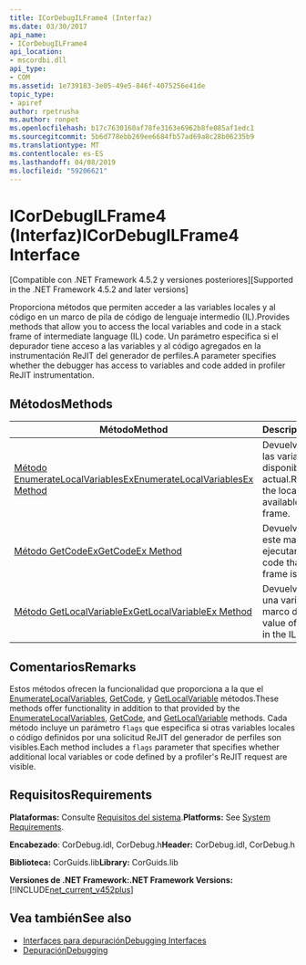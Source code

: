 ```yaml
---
title: ICorDebugILFrame4 (Interfaz)
ms.date: 03/30/2017
api_name:
- ICorDebugILFrame4
api_location:
- mscordbi.dll
api_type:
- COM
ms.assetid: 1e739183-3e05-49e5-846f-4075256e41de
topic_type:
- apiref
author: rpetrusha
ms.author: ronpet
ms.openlocfilehash: b17c7630160af78fe3163e6962b8fe085af1edc1
ms.sourcegitcommit: 5b6d778ebb269ee6684fb57ad69a8c28b06235b9
ms.translationtype: MT
ms.contentlocale: es-ES
ms.lasthandoff: 04/08/2019
ms.locfileid: "59206621"
---
```

# <a name="icordebugilframe4-interface"></a><span data-ttu-id="0da98-102">ICorDebugILFrame4 (Interfaz)</span><span class="sxs-lookup"><span data-stu-id="0da98-102">ICorDebugILFrame4 Interface</span></span>
<span data-ttu-id="0da98-103">[Compatible con .NET Framework 4.5.2 y versiones posteriores]</span><span class="sxs-lookup"><span data-stu-id="0da98-103">[Supported in the .NET Framework 4.5.2 and later versions]</span></span>  
  
 <span data-ttu-id="0da98-104">Proporciona métodos que permiten acceder a las variables locales y al código en un marco de pila de código de lenguaje intermedio (IL).</span><span class="sxs-lookup"><span data-stu-id="0da98-104">Provides methods that allow you to access the local variables and code in a stack frame of intermediate language (IL) code.</span></span> <span data-ttu-id="0da98-105">Un parámetro especifica si el depurador tiene acceso a las variables y al código agregados en la instrumentación ReJIT del generador de perfiles.</span><span class="sxs-lookup"><span data-stu-id="0da98-105">A parameter specifies whether the debugger has access to variables and code added in profiler ReJIT instrumentation.</span></span>  
  
## <a name="methods"></a><span data-ttu-id="0da98-106">Métodos</span><span class="sxs-lookup"><span data-stu-id="0da98-106">Methods</span></span>  
  
|<span data-ttu-id="0da98-107">Método</span><span class="sxs-lookup"><span data-stu-id="0da98-107">Method</span></span>|<span data-ttu-id="0da98-108">Descripción</span><span class="sxs-lookup"><span data-stu-id="0da98-108">Description</span></span>|  
|------------|-----------------|  
|[<span data-ttu-id="0da98-109">Método EnumerateLocalVariablesEx</span><span class="sxs-lookup"><span data-stu-id="0da98-109">EnumerateLocalVariablesEx Method</span></span>](../../../../docs/framework/unmanaged-api/debugging/icordebugilframe4-enumeratelocalvariablesex-method.md)|<span data-ttu-id="0da98-110">Devuelve una lista de las variables locales disponibles en el marco actual.</span><span class="sxs-lookup"><span data-stu-id="0da98-110">Returns a list of the local variables available in the current frame.</span></span>|  
|[<span data-ttu-id="0da98-111">Método GetCodeEx</span><span class="sxs-lookup"><span data-stu-id="0da98-111">GetCodeEx Method</span></span>](../../../../docs/framework/unmanaged-api/debugging/icordebugilframe4-getcodeex-method.md)|<span data-ttu-id="0da98-112">Devuelve el código que este marco de pila está ejecutando.</span><span class="sxs-lookup"><span data-stu-id="0da98-112">Returns the code that this stack frame is running.</span></span>|  
|[<span data-ttu-id="0da98-113">Método GetLocalVariableEx</span><span class="sxs-lookup"><span data-stu-id="0da98-113">GetLocalVariableEx Method</span></span>](../../../../docs/framework/unmanaged-api/debugging/icordebugilframe4-getlocalvariableex-method.md)|<span data-ttu-id="0da98-114">Devuelve el valor de una variable local en el marco de IL.</span><span class="sxs-lookup"><span data-stu-id="0da98-114">Returns the value of a local variable in the IL frame.</span></span>|  
  
## <a name="remarks"></a><span data-ttu-id="0da98-115">Comentarios</span><span class="sxs-lookup"><span data-stu-id="0da98-115">Remarks</span></span>  
 <span data-ttu-id="0da98-116">Estos métodos ofrecen la funcionalidad que proporciona a la que el [EnumerateLocalVariables](../../../../docs/framework/unmanaged-api/debugging/icordebugilframe-enumeratelocalvariables-method.md), [GetCode](../../../../docs/framework/unmanaged-api/debugging/icordebugframe-getcode-method.md), y [GetLocalVariable](../../../../docs/framework/unmanaged-api/debugging/icordebugilframe-getlocalvariable-method.md) métodos.</span><span class="sxs-lookup"><span data-stu-id="0da98-116">These methods offer functionality in addition to that provided by the [EnumerateLocalVariables](../../../../docs/framework/unmanaged-api/debugging/icordebugilframe-enumeratelocalvariables-method.md), [GetCode](../../../../docs/framework/unmanaged-api/debugging/icordebugframe-getcode-method.md), and [GetLocalVariable](../../../../docs/framework/unmanaged-api/debugging/icordebugilframe-getlocalvariable-method.md) methods.</span></span> <span data-ttu-id="0da98-117">Cada método incluye un parámetro `flags` que especifica si otras variables locales o código definidos por una solicitud ReJIT del generador de perfiles son visibles.</span><span class="sxs-lookup"><span data-stu-id="0da98-117">Each method includes a `flags` parameter that specifies whether additional local variables or code defined by a profiler's ReJIT request are visible.</span></span>  
  
## <a name="requirements"></a><span data-ttu-id="0da98-118">Requisitos</span><span class="sxs-lookup"><span data-stu-id="0da98-118">Requirements</span></span>  
 <span data-ttu-id="0da98-119">**Plataformas:** Consulte [Requisitos del sistema](../../../../docs/framework/get-started/system-requirements.md).</span><span class="sxs-lookup"><span data-stu-id="0da98-119">**Platforms:** See [System Requirements](../../../../docs/framework/get-started/system-requirements.md).</span></span>  
  
 <span data-ttu-id="0da98-120">**Encabezado**: CorDebug.idl, CorDebug.h</span><span class="sxs-lookup"><span data-stu-id="0da98-120">**Header:** CorDebug.idl, CorDebug.h</span></span>  
  
 <span data-ttu-id="0da98-121">**Biblioteca:** CorGuids.lib</span><span class="sxs-lookup"><span data-stu-id="0da98-121">**Library:** CorGuids.lib</span></span>  
  
 **<span data-ttu-id="0da98-122">Versiones de .NET Framework:</span><span class="sxs-lookup"><span data-stu-id="0da98-122">.NET Framework Versions:</span></span>** [!INCLUDE[net_current_v452plus](../../../../includes/net-current-v452plus-md.md)]  
  
## <a name="see-also"></a><span data-ttu-id="0da98-123">Vea también</span><span class="sxs-lookup"><span data-stu-id="0da98-123">See also</span></span>

- [<span data-ttu-id="0da98-124">Interfaces para depuración</span><span class="sxs-lookup"><span data-stu-id="0da98-124">Debugging Interfaces</span></span>](../../../../docs/framework/unmanaged-api/debugging/debugging-interfaces.md)
- [<span data-ttu-id="0da98-125">Depuración</span><span class="sxs-lookup"><span data-stu-id="0da98-125">Debugging</span></span>](../../../../docs/framework/unmanaged-api/debugging/index.md)
